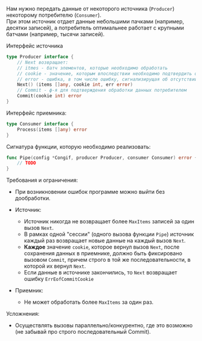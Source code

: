 Нам нужно передать данные от некоторого источника (`Producer`) некоторому потребителю (`Consumer`).\
При этом источник отдает данные небольшими пачками (например, десятки записей), а потребитель оптимальнее работает с крупными батчами (например, тысячи записей).

Интерфейс источника 
```go
type Producer interface {
	// Next возвращает:
	// itmes - батч элементов, которые необходимо обработать
	// cookie - значение, которым впоследствии необходимо подтвердить обработку вызовом Commit
	// error - ошибка, в том числе ошибку, сигнализирущая об отсутствии следующий данных
	Next() (items []any, cookie int, err error)
	// Commit - ф-я для подтверждения обработки данных потребителем
	Commit(cookie int) error
}
```

Интерфейс приемника:
```go
type Consumer interface {
	Process(items []any) error
}
```
Сигнатура функции, которую необходимо реализовать:
```go
func Pipe(config *Congif, producer Producer, consumer Consumer) error {
	// TODO
}
```

Требования и ограничения:
- При возникновении ошибок программе можно выйти без дообработки.
- Источник:
    - Источник никогда не возвращает более `MaxItems` записей за один вызов `Next`.
    - В рамках одной "сессии" (одного вызова функции `Pipe`) источник каждый раз возвращает новые данные на каждый вызов `Next`.
    - **Каждое** значение `cookie`, которое вернул вызов `Next`, после сохранения данных в приемнике,
        должно быть фиксировано вызовом `Commit`, причем строго в той же последовательности, в которой их вернул `Next`.
    - Если данные в источнике закончились, то `Next` возвращает ошибку `ErrEofCommitCookie`

- Приемник:
    - Не может обработать более `MaxItems` за один раз.

Усложнения:
- Осуществлять вызовы параллельно/конкурентно, где это возможно (не забывай про строго последовательный Commit).
